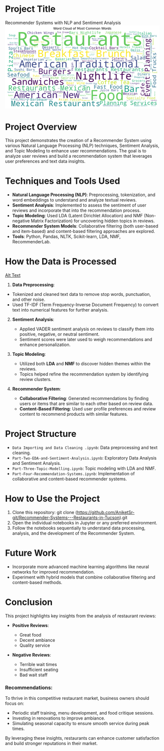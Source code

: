# Project Title
 Recommender Systems with NLP and Sentiment Analysis
 ![Word Cloud for the data](Images/Word_Cloud.png)
# Project Overview
This project demonstrates the creation of a Recommender System using various Natural Language Processing (NLP) techniques, Sentiment Analysis, and Topic Modeling to enhance user recommendations. The goal is to analyze user reviews and build a recommendation system that leverages user preferences and text data insights.
# Techniques and Tools Used
- **Natural Language Processing (NLP)**: Preprocessing, tokenization, and word embeddings to understand and analyze textual reviews.
- **Sentiment Analysis**: Implemented to assess the sentiment of user reviews and incorporate that into the recommendation process.
- **Topic Modeling**: Used LDA (Latent Dirichlet Allocation) and NMF (Non-negative Matrix Factorization) for uncovering hidden topics in reviews.
- **Recommender System Models**: Collaborative filtering (both user-based and item-based) and content-based filtering approaches are explored.
- **Tools**: Python, Pandas, NLTK, Scikit-learn, LDA, NMF, RecommenderLab.
# How the Data is Processed
[Alt Text](Images\Stats.png)
 1. **Data Preprocessing**: 
   - Tokenized and cleaned text data to remove stop words, punctuation, and other noise.
   - Used TF-IDF (Term Frequency-Inverse Document Frequency) to convert text into numerical features for further analysis.

2. **Sentiment Analysis**:
   - Applied VADER sentiment analysis on reviews to classify them into positive, negative, or neutral sentiment.
   - Sentiment scores were later used to weigh recommendations and enhance personalization.

3. **Topic Modeling**:
   - Utilized both **LDA** and **NMF** to discover hidden themes within the reviews.
   - Topics helped refine the recommendation system by identifying review clusters.

4. **Recommender System**:
   - **Collaborative Filtering**: Generated recommendations by finding users or items that are similar to each other based on review data.
   - **Content-Based Filtering**: Used user profile preferences and review content to recommend products with similar features.
# Project Structure
 - `Data Importing and Data Cleaning .ipynb`: Data preprocessing and text cleaning.
 - `Part-Two-EDA-and-Sentiment-Analysis.ipynb`: Exploratory Data Analysis and Sentiment Analysis.
 - `Part-Three-Topic-Modelling.ipynb`: Topic modeling with LDA and NMF.
 - `Part-Four-Recommendation-Systems.ipynb`: Implementation of collaborative and content-based recommender systems.
# How to Use the Project
1. Clone this repository:
git clone (https://github.com/AniketSr-git/Recommender-Systems---Restaurants-in-Tucson).git
2. Open the individual notebooks in Jupyter or any preferred environment.
3. Follow the notebooks sequentially to understand data processing, analysis, and the development of the Recommender System.
# Future Work
 - Incorporate more advanced machine learning algorithms like neural networks for improved recommendation.
 - Experiment with hybrid models that combine collaborative filtering and content-based methods.
# Conclusion
 This project highlights key insights from the analysis of restaurant reviews:

- **Positive Reviews**:
  - Great food
  - Decent ambiance
  - Quality service

- **Negative Reviews**:
  - Terrible wait times
  - Insufficient seating
  - Bad wait staff

### Recommendations:
To thrive in this competitive restaurant market, business owners should focus on:
  - Periodic staff training, menu development, and food critique sessions.
  - Investing in renovations to improve ambiance.
  - Simulating seasonal capacity to ensure smooth service during peak times.

By leveraging these insights, restaurants can enhance customer satisfaction and build stronger reputations in their market.





